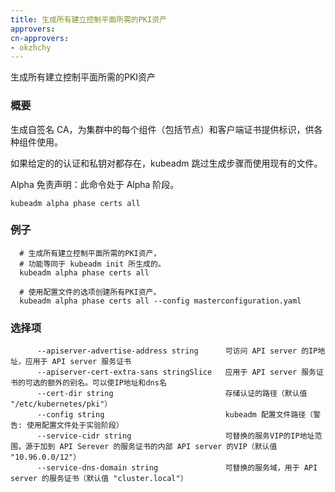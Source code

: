 ```yaml
---
title: 生成所有建立控制平面所需的PKI资产
approvers:
cn-approvers:
- okzhchy
---
```


<!-- Generates all PKI assets necessary to establish the control plane -->
生成所有建立控制平面所需的PKI资产
<!-- 
### Synopsis


Generates a self-signed CA to provision identities for each component in the cluster (including nodes) and client certificates to be used by various components. 

If a given certificate and private key pair both exist, kubeadm skips the generation step and
existing files will be used. 

Alpha Disclaimer: this command is currently alpha.

```
kubeadm alpha phase certs all
```
 -->

### 概要


生成自签名 CA，为集群中的每个组件（包括节点）和客户端证书提供标识，供各种组件使用。

如果给定的的认证和私钥对都存在，kubeadm 跳过生成步骤而使用现有的文件。

Alpha 免责声明：此命令处于 Alpha 阶段。

```
kubeadm alpha phase certs all
```

<!--  
### Examples

```
  # Creates all PKI assets necessary to establish the control plane,
  # functionally equivalent to what generated by kubeadm init.
  kubeadm alpha phase certs all
  
  # Creates all PKI assets using options read from a configuration file.
  kubeadm alpha phase certs all --config masterconfiguration.yaml
```
 -->

 
### 例子

```
  # 生成所有建立控制平面所需的PKI资产，
  # 功能等同于 kubeadm init 所生成的。
  kubeadm alpha phase certs all
  
  # 使用配置文件的选项创建所有PKI资产。
  kubeadm alpha phase certs all --config masterconfiguration.yaml
```

<!-- 
### Options

```
      --apiserver-advertise-address string      The IP address the API server is accessible on, to use for the API server serving cert
      --apiserver-cert-extra-sans stringSlice   Optional extra altnames to use for the API server serving cert. Can be both IP addresses and dns names
      --cert-dir string                         The path where to save the certificates (default "/etc/kubernetes/pki")
      --config string                           Path to kubeadm config file (WARNING: Usage of a configuration file is experimental)
      --service-cidr string                     Alternative range of IP address for service VIPs, from which derives the internal API server VIP that will be added to the API Server serving cert (default "10.96.0.0/12")
      --service-dns-domain string               Alternative domain for services, to use for the API server serving cert (default "cluster.local")
```
-->


### 选择项

```
      --apiserver-advertise-address string      可访问 API server 的IP地址，应用于 API server 服务证书
      --apiserver-cert-extra-sans stringSlice   应用于 API server 服务证书的可选的额外的别名。可以使IP地址和dns名
      --cert-dir string                         存储认证的路径（默认值 "/etc/kubernetes/pki"）
      --config string                           kubeadm 配置文件路径（警告: 使用配置文件处于实验阶段）
      --service-cidr string                     可替换的服务VIP的IP地址范围，源于加到 API Serever 的服务证书的内部 API server 的VIP（默认值 "10.96.0.0/12"）
      --service-dns-domain string               可替换的服务域，用于 API server 的服务证书（默认值 "cluster.local"）
```
